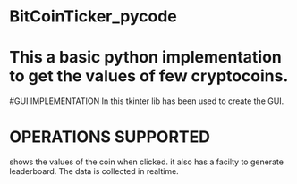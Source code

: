# BitCoinTicker_pycode
# This a basic python implementation to get the values of few cryptocoins.
#GUI IMPLEMENTATION
In this tkinter lib has been used to create the GUI. 

# OPERATIONS SUPPORTED
shows the values of the coin when clicked.
it also has a facilty to generate leaderboard.
The data is collected in realtime.
